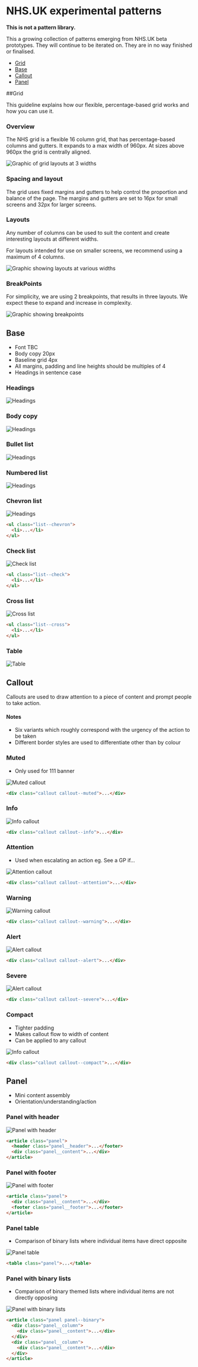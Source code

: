 # NHS.UK experimental patterns

**This is not a pattern library.**


This a growing collection of patterns emerging from NHS.UK beta prototypes. They will continue to be iterated on. They are in no way finished or finalised.

- [Grid](#Grid)
- [Base](#base)
- [Callout](#callout)
- [Panel](#panel)

##Grid

This guideline explains how our flexible, percentage-based grid works and how you can use it.

### Overview

The NHS grid is a flexible 16 column grid, that has percentage-based columns and gutters.
It expands to a max width of 960px. At sizes above 960px the grid is centrally aligned.

![Graphic of grid layouts at 3 widths](grids/grids.png)

### Spacing and layout
The grid uses fixed margins and gutters to help control the proportion and balance of the page. The margins and gutters are set to 16px for small screens and 32px for larger screens.

### Layouts
Any number of columns can be used to suit the content and create interesting layouts at different widths.

For layouts intended for use on smaller screens, we recommend using a maximum of 4 columns.

![Graphic showing layouts at various widths](grids/layouts.png)

### BreakPoints
For simplicity, we are using 2 breakpoints, that results in three layouts. We expect these to expand and increase in complexity.

![Graphic showing breakpoints](grids/breakpoints.png)

## Base

- Font TBC
- Body copy 20px
- Baseline grid 4px
- All margins, padding and line heights should be multiples of 4
- Headings in sentence case

### Headings

![Headings](base/headings.png)

### Body copy

![Headings](base/paragraph.png)

### Bullet list

![Headings](base/list/bullets.png)

### Numbered list

![Headings](base/list/numbered.png)

### Chevron list

![Headings](base/list/chevron.png)

```html
<ul class="list--chevron">
  <li>...</li>
</ul>
```

### Check list

![Check list](base/list/check.png)

```html
<ul class="list--check">
  <li>...</li>
</ul>
```

### Cross list

![Cross list](base/list/check.png)

```html
<ul class="list--cross">
  <li>...</li>
</ul>
```

### Table

![Table](base/table.png)

## Callout

Callouts are used to draw attention to a piece of content and prompt people to take action.  

#### Notes

- Six variants which roughly correspond with the urgency of the action to be taken
- Different border styles are used to differentiate other than by colour

### Muted

- Only used for 111 banner

![Muted callout](callout/muted.png)

```html
<div class="callout callout--muted">...</div>
```

### Info

![Info callout](callout/info.png)

```html
<div class="callout callout--info">...</div>
```

### Attention

- Used when escalating an action eg. See a GP if…

![Attention callout](callout/attention.png)

```html
<div class="callout callout--attention">...</div>
```

### Warning

![Warning callout](callout/warning.png)

```html
<div class="callout callout--warning">...</div>
```

### Alert

![Alert callout](callout/alert.png)

```html
<div class="callout callout--alert">...</div>
```

### Severe

![Alert callout](callout/severe.png)

```html
<div class="callout callout--severe">...</div>
```

### Compact

- Tighter padding
- Makes callout flow to width of content
- Can be applied to any callout

![Info callout](callout/info-compact.png)

```html
<div class="callout callout--compact">...</div>
```

## Panel

- Mini content assembly
- Orientation/understanding/action

### Panel with header

![Panel with header](panel/header.png)

```html
<article class="panel">
  <header class="panel__header">...</footer>
  <div class="panel__content">...</div>
</article>
```

### Panel with footer

![Panel with footer](panel/footer.png)

```html
<article class="panel">
  <div class="panel__content">...</div>
  <footer class="panel__footer">...</footer>
</article>
```

### Panel table

- Comparison of binary lists where individual items have direct opposite

![Panel table](panel/table.png)

```html
<table class="panel">...</table>
```

### Panel with binary lists

- Comparison of binary themed lists where individual items are not directly opposing

![Panel with binary lists](panel/binary.png)

```html
<article class="panel panel--binary">
  <div class="panel__column">
    <div class="panel__content">...</div>
  </div>
  <div class="panel__column">
    <div class="panel__content">...</div>
  </div>
</article>
```
